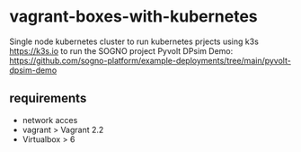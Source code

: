 # vagrant-boxes-with-kubernetes
Single node kubernetes cluster to run kubernetes prjects using k3s https://k3s.io to run the SOGNO project Pyvolt DPsim Demo:
https://github.com/sogno-platform/example-deployments/tree/main/pyvolt-dpsim-demo

## requirements
- network acces
- vagrant > Vagrant 2.2
- Virtualbox > 6


